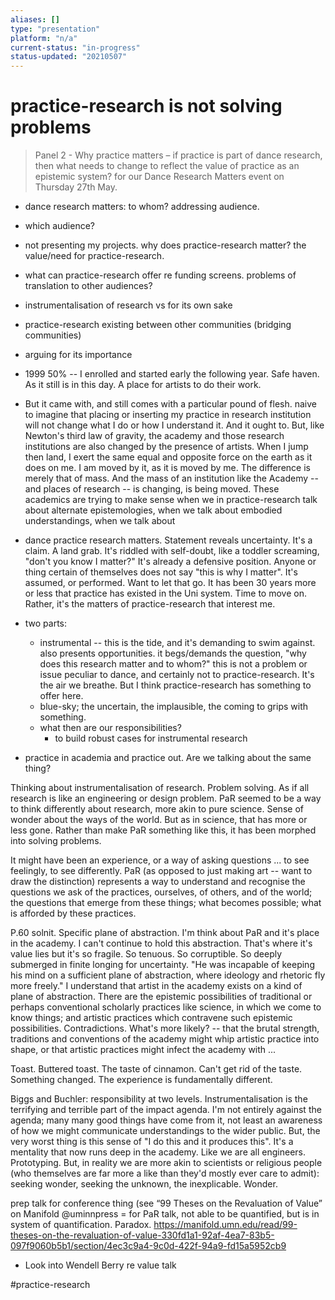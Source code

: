 ```yaml
---
aliases: []
type: "presentation"
platform: "n/a"
current-status: "in-progress"
status-updated: "20210507"
---
```


# practice-research is not solving problems

>Panel 2 - Why practice matters – if practice is part of dance research, then what needs to change to reflect the value of practice as an epistemic system? for our Dance Research Matters event on Thursday 27th May.

- dance research matters: to whom? addressing audience. 
- which audience? 

- not presenting my projects. why does practice-research matter? the value/need for practice-research.
- what can practice-research offer re funding screens. problems of translation to other audiences? 
- instrumentalisation of research vs for its own sake 
- practice-research existing between other communities (bridging communities)
- arguing for its importance

- 1999 50% -- I enrolled and started early the following year. Safe haven. As it still is in this day. A place for artists to do their work. 
- But it came with, and still comes with a particular pound of flesh. naive to imagine that placing or inserting my practice in research institution will not change what I do or how I understand it. And it ought to. But, like Newton's third law of gravity, the academy and those research institutions are also changed by the presence of artists. When I jump then land, I exert the same equal and opposite force on the earth as it does on me. I am moved by it, as it is moved by me. The difference is merely that of mass. And the mass of an institution like the Academy -- and places of research -- is changing, is being moved. These academics are trying to make sense when we in practice-research talk about alternate epistemologies, when we talk about embodied understandings, when we talk about   
- dance practice research matters. Statement reveals uncertainty. It's a claim. A land grab. It's riddled with self-doubt, like a toddler screaming, "don't you know I matter?" It's already a defensive position. Anyone or thing certain of themselves does not say "this is why I matter". It's assumed, or performed. Want to let that go. It has been 30 years more or less that practice has existed in the Uni system. Time to move on. Rather, it's the matters of practice-research that interest me. 
- two parts: 
	- instrumental -- this is the tide, and it's demanding to swim against. also presents opportunities. it begs/demands the question, "why does this research matter and to whom?" this is not a problem or issue peculiar to dance, and certainly not to practice-research. It's the air we breathe. But I think practice-research has something to offer here.
	- blue-sky; the uncertain, the implausible, the coming to grips with something. 
	- what then are our responsibilities?
		- to build robust cases for instrumental research

- practice in academia and practice out. Are we talking about the same thing? 

Thinking about instrumentalisation of research. Problem solving. As if all research is like an engineering or design problem. PaR seemed to be a way to think differently about research, more akin to pure science. Sense of wonder about the ways of the world. But as in science, that has more or less gone. Rather than make PaR something like this, it has been morphed into solving problems. 

It might have been an experience, or a way of asking questions ... to see feelingly, to see differently. PaR (as opposed to just making art -- want to draw the distinction) represents a way to understand and recognise the questions we ask of the practices, ourselves, of others, and of the world; the questions that emerge from these things; what becomes possible; what is afforded by these practices. 

P.60 solnit. Specific plane of abstraction. I'm think about PaR and it's place in the academy. I can't continue to hold this abstraction. That's where it's value lies but it's so fragile. So tenuous. So corruptible. So deeply submerged in finite longing for uncertainty. "He was incapable of keeping his mind on a sufficient plane of abstraction, where ideology and rhetoric fly more freely."
I understand that artist in the academy exists on a kind of plane of abstraction. There are the epistemic possibilities of traditional or perhaps conventional scholarly practices like science, in which we come to know things; and artistic practices which contravene such epistemic possibilities. Contradictions. What's more likely? -- that the brutal strength, traditions and conventions of the academy might whip artistic practice into shape, or that artistic practices might infect the academy with ... 

Toast. Buttered toast. The taste of cinnamon. Can't get rid of the taste. 
Something changed. The experience is fundamentally different. 

Biggs and Buchler: responsibility at two levels. 
Instrumentalisation is the terrifying and terrible part of the impact agenda. I'm not entirely against the agenda; many many good things have come from it, not least an awareness of how we might communicate understandings to the wider public. But, the very worst thing is this sense of "I do this and it produces this". It's a mentality that now runs deep in the academy. Like we are all engineers. Prototyping. But, in reality we are more akin to scientists or religious people (who themselves are far more a like than they'd mostly ever care to admit): seeking wonder, seeking the unknown, the inexplicable. Wonder. 


prep talk for conference thing (see “99 Theses on the Revaluation of Value” on Manifold @uminnpress = for PaR talk, not able to be quantified, but is in system of quantification. Paradox. 
https://manifold.umn.edu/read/99-theses-on-the-revaluation-of-value-330fd1a1-92af-4ea7-83b5-097f9060b5b1/section/4ec3c9a4-9c0d-422f-94a9-fd15a5952cb9

- Look into Wendell Berry re value talk


#practice-research 